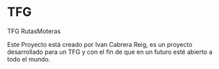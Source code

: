 # TFG
TFG RutasMoteras

Este Proyecto está creado por Ivan Cabrera Reig, es un proyecto desarrollado para un TFG y con el fin de que en un futuro esté abierto a todo el mundo.